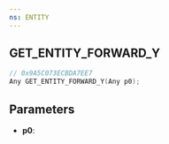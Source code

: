 ```yaml
---
ns: ENTITY
---
```

## GET_ENTITY_FORWARD_Y

```c
// 0x9A5C073ECBDA7EE7
Any GET_ENTITY_FORWARD_Y(Any p0);
```

## Parameters
* **p0**:
